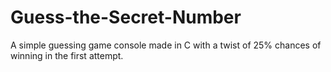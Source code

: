 # Guess-the-Secret-Number
A simple guessing game console made in C with a twist of 25% chances of winning in the first attempt.
